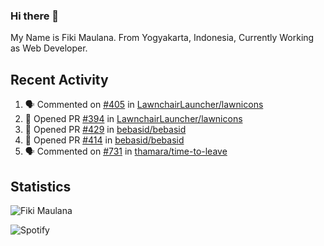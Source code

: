 ### Hi there 👋

My Name is Fiki Maulana. From Yogyakarta, Indonesia, Currently Working as Web Developer.

## Recent Activity

<!--START_SECTION:activity-->
1. 🗣 Commented on [#405](https://github.com/LawnchairLauncher/lawnicons/issues/405) in [LawnchairLauncher/lawnicons](https://github.com/LawnchairLauncher/lawnicons)
2. 💪 Opened PR [#394](https://github.com/LawnchairLauncher/lawnicons/pull/394) in [LawnchairLauncher/lawnicons](https://github.com/LawnchairLauncher/lawnicons)
3. 💪 Opened PR [#429](https://github.com/bebasid/bebasid/pull/429) in [bebasid/bebasid](https://github.com/bebasid/bebasid)
4. 💪 Opened PR [#414](https://github.com/bebasid/bebasid/pull/414) in [bebasid/bebasid](https://github.com/bebasid/bebasid)
5. 🗣 Commented on [#731](https://github.com/thamara/time-to-leave/issues/731) in [thamara/time-to-leave](https://github.com/thamara/time-to-leave)
<!--END_SECTION:activity-->

## Statistics
<img src="https://komarev.com/ghpvc/?username=fikimaul&color=ff69b4&style=flat&label=PROFILE+VIEWS" alt="Fiki Maulana" /><br>

![Spotify](https://novatorem-fikimaul.vercel.app/api/spotify)